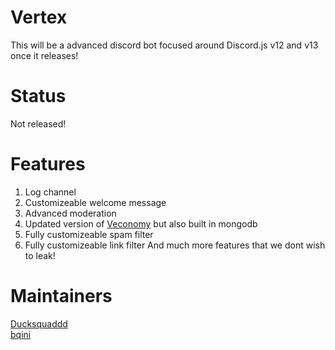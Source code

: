 # Vertex
This will be a advanced discord bot focused around Discord.js v12 and v13 once it releases!

# Status
Not released!

# Features
1. Log channel
2. Customizeable welcome message
3. Advanced moderation
4. Updated version of [Veconomy](https://github.com/Vedux-Development/Discord-Economy-Bot) but also built in mongodb
5. Fully customizeable spam filter
6. Fully customizeable link filter
And much more features that we dont wish to leak!

# Maintainers 
[Ducksquaddd](https://github.com/Ducksquaddd)<br>
[bqini](https://github.com/bqini)
